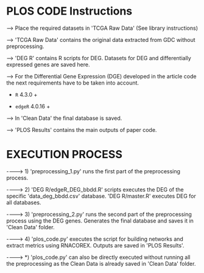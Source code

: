 # PLOS CODE Instructions

--> Place the required datasets in 'TCGA Raw Data' (See library instructions)

--> 'TCGA Raw Data' contains the original data extracted from GDC without preprocessing.

--> 'DEG R' contains R scripts for DEG. Datasets for DEG and differentially expressed genes are saved here. 

--> For the Differential Gene Expression (DGE) developed in the article code the next requirements have to be taken into account.

- `R` 4.3.0 +

- `edgeR` 4.0.16 +

--> In 'Clean Data' the final database is saved.

--> 'PLOS Results' contains the main outputs of paper code.


# EXECUTION PROCESS #

----> 1) 'preprocessing_1.py' runs the first part of the preprocessing process.

----> 2) 'DEG R/edgeR_DEG_bbdd.R' scripts executes the DEG of the specific 'data_deg_bbdd.csv' database. 'DEG R/master.R' executes DEG for all databases.

----> 3) 'preprocessing_2.py' runs the second part of the preprocessing process using the DEG genes. Generates the final database and saves it in 'Clean Data' folder.

----> 4) 'plos_code.py' executes the script for building networks and extract metrics using RNACOREX. Outputs are saved in 'PLOS Results'.

----> *) 'plos_code.py' can also be directly executed without running all the preprocessing as the Clean Data is already saved in 'Clean Data' folder.
